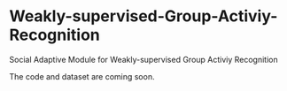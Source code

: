 # Weakly-supervised-Group-Activiy-Recognition
Social Adaptive Module for Weakly-supervised Group Activiy Recognition

The code and dataset are coming soon.
